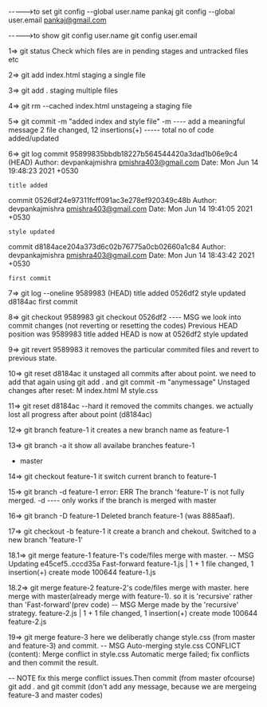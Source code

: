 <!-- NOTE  git config-->

----->to set
git config --global user.name pankaj
git config --global user.email pankaj@gmail.com

----->to show
git config user.name
git config user.email

1=> git status
Check which files are in pending stages and untracked files etc

<!-- Normally 3 steps of file MSG  MODIFIED STAGING COMMITTED -->

2=> git add index.html
staging a single file

3=> git add .
staging multiple files

4=> git rm --cached index.html
unstageing a staging file

5=> git commit -m "added index and style file"
-m ---- add a meaningful message
2 file changed, 12 insertions(+) ----- total no of code added/updated

<!-- NOTE log (NORMAL AND CONDENSED) -->

6=> git log
commit 95899835bbdb18227b564544420a3dad1b06e9c4 (HEAD)
Author: devpankajmishra <pmishra403@gmail.com>
Date: Mon Jun 14 19:48:23 2021 +0530

    title added

commit 0526df24e97311fcff091ac3e278ef920349c48b
Author: devpankajmishra <pmishra403@gmail.com>
Date: Mon Jun 14 19:41:05 2021 +0530

    style updated

commit d8184ace204a373d6c02b76775a0cb02660a1c84
Author: devpankajmishra <pmishra403@gmail.com>
Date: Mon Jun 14 18:43:42 2021 +0530

    first commit

7=> git log --oneline
9589983 (HEAD) title added
0526df2 style updated
d8184ac first commit

<!-- NOTE  Revert stages/commits -->

8=> git checkout 9589983
git checkout 0526df2
---- MSG we look into commit changes (not reverting or resetting the codes)
Previous HEAD position was 9589983 title added
HEAD is now at 0526df2 style updated

9=> git revert 9589983
it removes the particular commited files and revert to previous state.

10=> git reset d8184ac
it unstaged all commits after about point. we need to add that again using git add . and git commit -m "anymessage"
Unstaged changes after reset:
M index.html
M style.css

11=> git reset d8184ac --hard
it removed the commits changes. we actually lost all progress after about point (d8184ac)

<!-- NOTE  create Brances and merge with master branch  -->

12=> git branch feature-1
it creates a new branch name as feature-1

13=> git branch -a
it show all availabe branches
feature-1

- master

14=> git checkout feature-1
it switch current branch to feature-1

<!-- NOTE  we MERGE or DELETE branches from only master* branch -->

15=> git branch -d feature-1
error: ERR The branch 'feature-1' is not fully merged.
-d ---- only works if the branch is merged with master

16=> git branch -D feature-1
Deleted branch feature-1 (was 8885aaf).

17=> git checkout -b feature-1
it create a branch and chekout.
Switched to a new branch 'feature-1'

18.1=> git merge feature-1
feature-1's code/files merge with master.
-- MSG Updating e45cef5..cccd35a
Fast-forward
feature-1.js | 1 +
1 file changed, 1 insertion(+)
create mode 100644 feature-1.js

18.2=> git merge feature-2
feature-2's code/files merge with master.
here merge with master(already merge with feature-1). so it is 'recursive' rather than 'Fast-forward'(prev code)
-- MSG Merge made by the 'recursive' strategy.
feature-2.js | 1 +
1 file changed, 1 insertion(+)
create mode 100644 feature-2.js

19=> git merge feature-3
here we deliberatly change style.css (from master and feature-3) and commit.
-- MSG Auto-merging style.css
CONFLICT (content): Merge conflict in style.css
Automatic merge failed; fix conflicts and then commit the result.

-- NOTE fix this merge conflict issues.Then commit (from master ofcourse)
git add . and git commit (don't add any message, because we are mergeing feature-3 and master codes)
